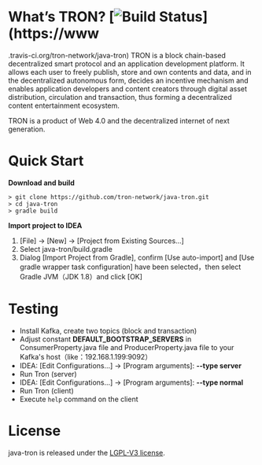 # What’s TRON? [![Build Status](https://www.travis-ci.org/tron-network/java-tron.svg?branch=develop)](https://www
.travis-ci.org/tron-network/java-tron)
TRON is a block chain-based decentralized smart protocol and an application development platform. It allows each user to freely publish, store and own contents and data, and in the decentralized autonomous form, decides an incentive mechanism and enables application developers and content creators through digital asset distribution, circulation and transaction, thus forming a decentralized content entertainment ecosystem.

TRON is a product of Web 4.0 and the decentralized internet of next generation.

# Quick Start

**Download and build**

```shell
> git clone https://github.com/tron-network/java-tron.git
> cd java-tron
> gradle build
```

**Import project to IDEA**

1. [File] -> [New] -> [Project from Existing Sources...]
2. Select java-tron/build.gradle
3. Dialog [Import Project from Gradle], confirm [Use auto-import] and [Use gradle wrapper task configuration] have been
 selected，then select Gradle JVM（JDK 1.8）and click [OK]

# Testing

- Install Kafka, create two topics (block and transaction)
- Adjust constant **DEFAULT_BOOTSTRAP_SERVERS** in ConsumerProperty.java file and ProducerProperty.java file to your Kafka's host（like：192.168.1.199:9092）
- IDEA: [Edit Configurations...] -> [Program arguments]: **--type server**
- Run Tron (server)
- IDEA: [Edit Configurations...] -> [Program arguments]: **--type normal**
- Run Tron (client)
- Execute `help` command on the client

# License

java-tron is released under the [LGPL-V3 license](LICENSE).

